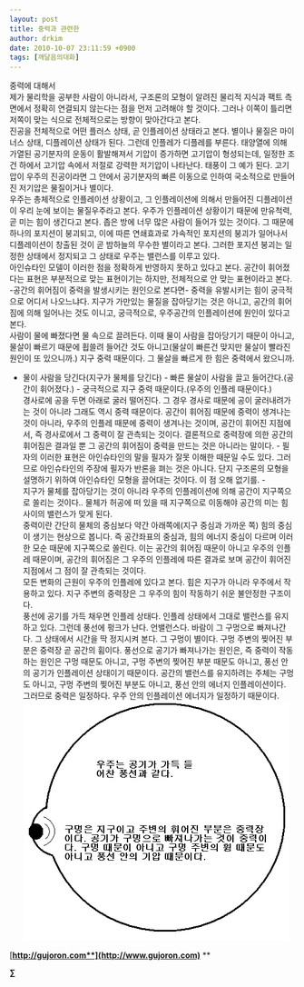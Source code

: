 ```yaml
---
layout: post
title: 중력과 관련한
author: drkim
date: 2010-10-07 23:11:59 +0900
tags: [깨달음의대화]
---
```



  
  중력에 대해서   
 제가 물리학을 공부한 사람이 아니라서, 구조론의 모형이 알려진 물리적 지식과 팩트 측면에서 정확히 연결되지 않는다는 점을 먼저 고려해야 할 것이다. 그러나 이쪽이 틀리면 저쪽이 맞는 식으로 전체적으로는 방향이 맞아간다고 본다.    
 진공을 전체적으로 어떤 플러스 상태, 곧 인플레이션 상태라고 본다. 별이나 물질은 마이너스 상태, 디플레이션 상태가 된다. 그런데 인플레가 디플레를 부른다. 태양열에 의해 가열된 공기분자의 운동이 활발해져서 기압이 증가하면 고기압이 형성되는데, 일정한 조건 하에서 고기압 속에서 저절로 강력한 저기압이 나타난다. 태풍이 그 예가 된다. 고기압이 우주의 진공이라면 그 안에서 공기분자의 빠른 이동으로 인하여 국소적으로 만들어진 저기압은 물질이거나 별이다.   
 우주는 총체적으로 인플레이션 상황이고, 그 인플레이션에 의해서 만들어진 디플레이션이 우리 눈에 보이는 물질우주라고 본다. 우주가 인플레이션 상황이기 때문에 만유척력, 곧 미는 힘이 생긴다고 본다. 좁은 방에 너무 많은 사람이 들어가 있는 것이다. 그 때문에 하나의 포지션이 붕괴되고, 이에 따른 연쇄효과로 가속적인 포지션의 붕괴가 일어나서 디플레이션이 창출된 것이 곧 밤하늘의 무수한 별이라고 본다. 그러한 포지션 붕괴는 일정한 상태에서 정지되고 그 상태로 우주는 밸런스를 이루고 있다.   
 아인슈타인 모델이 이러한 점을 정확하게 반영하지 못하고 있다고 본다. 공간이 휘어졌다는 표현은 부분적으로 맞는 표현이기는 하지만, 전체적으로 안 맞는 표현이라고 본다. -공간의 휘어짐이 중력을 발생시키는 원인으로 본다면- 중력을 유발시키는 힘이 궁극적으로 어디서 나오느냐다. 지구가 가만있는 물질을 잡아당기는 것은 아니고, 공간의 휘어짐에 의해 일어나는 것도 이니고, 궁극적으로, 우주공간의 인플레이션에 원인이 있다고 본다.   
 사람이 물에 빠졌다면 물 속으로 끌려든다. 이때 물이 사람을 잡아당기기 때문이 아니고, 물살이 빠르기 때문에 휩쓸려 들어간 것도 아니고(물살이 빠른건 맞지만 물살이 빨라진 원인이 또 있으니까.) 지구 중력 때문이다. 그 물살을 빠르게 한 힘은 중력에서 왔으니까.    
 - 물이 사람을 당긴다(지구가 물체를 당긴다) - 빠른 물살이 사람을 끌고 들어간다.(공간이 휘어졌다.) - 궁극적으로 지구 중력 때문이다.(우주의 인플레 때문이다.)   
 경사로에 공을 두면 아래로 굴러 떨어진다. 그 경우 경사로 때문에 공이 굴러내려가는 것이 아니라 그래도 역시 중력 때문이다. 공간이 휘어짐 때문에 중력이 생겨나는 것이 아니라, 우주의 인플레 때문에 중력이 생겨나는 것이며, 공간이 휘어진 지점에서, 즉 경사로에서 그 중력이 잘 관측되는 것이다. 결론적으로 중력장에 의한 공간의 휘어짐은 결과일 뿐 그 공간의 휘어짐이 중력을 만드는 것은 아니라는 말이다. - 필자의 이러한 표현은 아인슈타인의 말을 필자가 잘못 이해한 때문일 수도 있다. 그러므로 아인슈타인의 주장에 필자가 반론을 펴는 것은 아니다. 단지 구조론의 모형을 설명하기 위하여 아인슈타인 모형을 끌어대는 것이다. 이 점 오해 없기를. -   
 지구가 물체를 잡아당기는 것이 아니라 우주의 인플레이션에 의해 공간이 지구쪽으로 쏠리는 것이다.. 물체가 허공에 떠 있을 때 지구쪽으로 이동해야 공간의 미는 힘 사이의 밸런스가 맞게 된다.   
 중력이란 간단히 물체의 중심보다 약간 아래쪽에(지구 중심과 가까운 쪽) 힘의 중심이 생기는 현상으로 봅니다. 즉 공간좌표의 중심과, 힘의 에너지 중심이 다르며 이러한 모순 때문에 지구쪽으로 쏠린다. 이는 공간의 휘어짐 때문이 아니고 우주의 인플레 때문이며, 공간의 휘어짐은 그 우주의 인플레에 따른 결과로 보며 공간이 휘어진 지점에서 그 점이 잘 관측되는 것이다.   
 모든 변화의 근원이 우주의 인플레에 있다고 본다. 힘은 지구가 아니라 우주에서 작용하고 있다. 지구 주변의 중력장은 그 우주의 힘이 작동하기 쉬운 불안정한 구조이다.   
 풍선에 공기를 가득 채우면 인플레 상태다. 인플레 상태에서 그대로 밸런스를 유지하고 있다. 그런데 풍선에 펑크가 난다. 언밸런스다. 바람이 그 구멍으로 빠져나간다. 그 상태에서 시간을 딱 정지시켜 본다. 그 구멍이 별이다. 구멍 주변의 찢어진 부분은 중력장 곧 공간의 휨이다. 풍선으로 공기가 빠져나가는 원인은, 즉 중력이 작동하는 원인은 구멍 때문도 아니고, 구멍 주변의 찢어진 부분 때문도 아니고, 풍선 안의 공기가 인플레이션 상태이기 때문이다. 공간의 밸런스를 유지하려는 주체는 구멍도 아니고, 구멍 주변의 찢어진 부분도 아니고, 풍선 안의 에너지 인플레이션이다. 그러므로 중력은 일정하다. 우주 안의 인플레이션 에너지가 일정하기 때문이다.    
 ![](/files/attach/images/198/589/117/1.GIF) 









[**http://gujoron.com**](http://www.gujoron.com)** 
**

**∑**